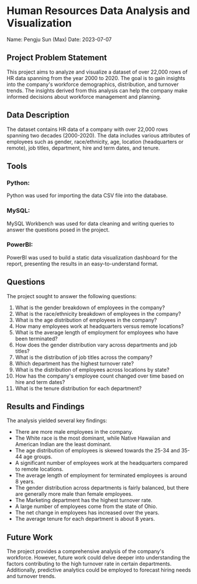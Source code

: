 # Human Resources Data Analysis and Visualization
Name: Pengju Sun (Max)
Date: 2023-07-07
## Project Problem Statement
This project aims to analyze and visualize a dataset of over 22,000 rows of HR data spanning from the year 2000 to 2020. The goal is to gain insights into the company's workforce demographics, distribution, and turnover trends. The insights derived from this analysis can help the company make informed decisions about workforce management and planning.

## Data Description
The dataset contains HR data of a company with over 22,000 rows spanning two decades (2000-2020). The data includes various attributes of employees such as gender, race/ethnicity, age, location (headquarters or remote), job titles, department, hire and term dates, and tenure.

## Tools
### Python: 
Python was used for importing the data CSV file into the database.

### MySQL: 
MySQL Workbench was used for data cleaning and writing queries to answer the questions posed in the project.

### PowerBI: 
PowerBI was used to build a static data visualization dashboard for the report, presenting the results in an easy-to-understand format.

## Questions
The project sought to answer the following questions:

1. What is the gender breakdown of employees in the company?
2. What is the race/ethnicity breakdown of employees in the company?
3. What is the age distribution of employees in the company?
4. How many employees work at headquarters versus remote locations?
5. What is the average length of employment for employees who have been terminated?
6. How does the gender distribution vary across departments and job titles?
7. What is the distribution of job titles across the company?
8. Which department has the highest turnover rate?
9. What is the distribution of employees across locations by state?
10. How has the company's employee count changed over time based on hire and term dates?
11. What is the tenure distribution for each department?

## Results and Findings
The analysis yielded several key findings:

- There are more male employees in the company.
- The White race is the most dominant, while Native Hawaiian and American Indian are the least dominant.
- The age distribution of employees is skewed towards the 25-34 and 35-44 age groups.
- A significant number of employees work at the headquarters compared to remote locations.
- The average length of employment for terminated employees is around 8 years.
- The gender distribution across departments is fairly balanced, but there are generally more male than female employees.
- The Marketing department has the highest turnover rate.
- A large number of employees come from the state of Ohio.
- The net change in employees has increased over the years.
- The average tenure for each department is about 8 years.

## Future Work
The project provides a comprehensive analysis of the company's workforce. However, future work could delve deeper into understanding the factors contributing to the high turnover rate in certain departments. Additionally, predictive analytics could be employed to forecast hiring needs and turnover trends.

